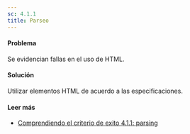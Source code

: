 ```yaml
---
sc: 4.1.1
title: Parseo
---
```


#### Problema

Se evidencian fallas en el uso de HTML.

#### Solución

Utilizar elementos HTML de acuerdo a las especificaciones.

#### Leer más

- [Comprendiendo el criterio de exito 4.1.1: parsing](https://www.w3.org/WAI/WCAG21/Understanding/parsing.html)